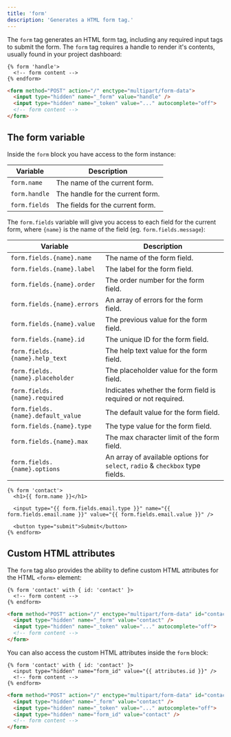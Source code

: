```yaml
---
title: 'form'
description: 'Generates a HTML form tag.'
---
```


The `form` tag generates an HTML form tag, including any required input tags to submit the form. The `form` tag requires a handle to render it's contents, usually found in your project dashboard:

```canvas {% process=false>
{% form 'handle'>
  <!-- form content -->
{% endform>
```

```html {% filename="HTML Output">
<form method="POST" action="/" enctype="multipart/form-data">
  <input type="hidden" name="_form" value="handle" />
  <input type="hidden" name="_token" value="..." autocomplete="off">
  <!-- form content -->
</form>
```

## The form variable

Inside the `form` block you have access to the form instance:

Variable        | Description
--------------- | ------------------------------------------------------------
`form.name`     | The name of the current form.
`form.handle`   | The handle for the current form.
`form.fields`   | The fields for the current form.

The `form.fields` variable will give you access to each field for the current form, where `{name}` is the name of the field (eg. `form.fields.message`):

Variable                           | Description
---------------------------------- | -----------
`form.fields.{name}.name`          | The name of the form field.
`form.fields.{name}.label`         | The label for the form field.
`form.fields.{name}.order`         | The order number for the form field.
`form.fields.{name}.errors`        | An array of errors for the form field.
`form.fields.{name}.value`         | The previous value for the form field.
`form.fields.{name}.id`            | The unique ID for the form field.
`form.fields.{name}.help_text`     | The help text value for the form field.
`form.fields.{name}.placeholder`   | The placeholder value for the form field.
`form.fields.{name}.required`      | Indicates whether the form field is required or not required.
`form.fields.{name}.default_value` | The default value for the form field.
`form.fields.{name}.type`          | The type value for the form field.
`form.fields.{name}.max`           | The max character limit of the form field.
`form.fields.{name}.options`       | An array of available options for `select`, `radio` & `checkbox` type fields.

```canvas {% process=false>
{% form 'contact'>
  <h1>{{ form.name }}</h1>

  <input type="{{ form.fields.email.type }}" name="{{ form.fields.email.name }}" value="{{ form.fields.email.value }}" />

  <button type="submit">Submit</button>
{% endform>
```

## Custom HTML attributes

The `form` tag also provides the ability to define custom HTML attributes for the HTML `<form>` element:

```canvas {% process=false>
{% form 'contact' with { id: 'contact' }>
  <!-- form content -->
{% endform>
```

```html {% filename="HTML Output">
<form method="POST" action="/" enctype="multipart/form-data" id="contact">
  <input type="hidden" name="_form" value="contact" />
  <input type="hidden" name="_token" value="..." autocomplete="off">
  <!-- form content -->
</form>
```

You can also access the custom HTML attributes inside the `form` block:

```canvas {% process=false>
{% form 'contact' with { id: 'contact' }>
  <input type="hidden" name="form_id" value="{{ attributes.id }}" />
  <!-- form content -->
{% endform>
```

```html {% filename="HTML Output">
<form method="POST" action="/" enctype="multipart/form-data" id="contact">
  <input type="hidden" name="_form" value="contact" />
  <input type="hidden" name="_token" value="..." autocomplete="off">
  <input type="hidden" name="form_id" value="contact" />
  <!-- form content -->
</form>
```
